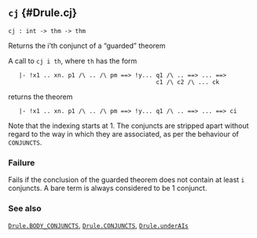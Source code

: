 ## `cj` {#Drule.cj}


```
cj : int -> thm -> thm
```



Returns the i’th conjunct of a “guarded” theorem


A call to `cj i th`, where `th` has the form
    
       |- !x1 .. xn. p1 /\ .. /\ pm ==> !y... q1 /\ .. ==> ... ==>
                                              c1 /\ c2 /\ ... ck
    
returns the theorem
    
       |- !x1 .. xn. p1 /\ .. /\ pm ==> !y... q1 /\ .. ==> ... ==> ci
    
Note that the indexing starts at 1. The conjuncts are stripped apart
without regard to the way in which they are associated, as per the
behaviour of `CONJUNCTS`.

### Failure

Fails if the conclusion of the guarded theorem does not contain at
least `i` conjuncts. A bare term is always considered to be 1 conjunct.

### See also

[`Drule.BODY_CONJUNCTS`](#Drule.BODY_CONJUNCTS), [`Drule.CONJUNCTS`](#Drule.CONJUNCTS), [`Drule.underAIs`](#Drule.underAIs)

